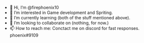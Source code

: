 - 👋 Hi, I’m @firephoenix10
- 👀 I’m interested in Game development and Spriting.
- 🌱 I’m currently learning (both of the stuff mentioned above).
- 💞️ I’m looking to collaborate on (nothing, for now.)
- 📫 How to reach me: Conctact me on discord for fast responses. phoenix#9109

<!---
firephoenix10/firephoenix10 is a ✨ special ✨ repository because its `README.md` (this file) appears on your GitHub profile.
You can click the Preview link to take a look at your changes.
--->

